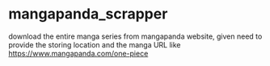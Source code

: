 # mangapanda_scrapper
download the entire manga series from mangapanda website, given need to provide the storing location and the manga URL like https://www.mangapanda.com/one-piece 

